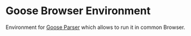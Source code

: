 # Goose Browser Environment

Environment for [Goose Parser](https://github.com/redco/goose-parser) which allows to run it in common Browser.
